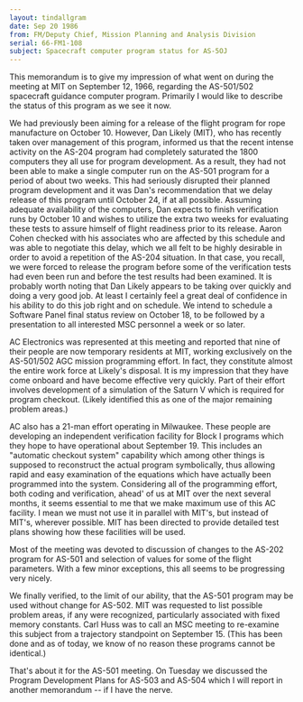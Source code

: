 ```yaml
---
layout: tindallgram
date: Sep 20 1986
from: FM/Deputy Chief, Mission Planning and Analysis Division
serial: 66-FM1-108
subject: Spacecraft computer program status for AS-5OJ
---
```

This memorandum is to give my impression of what went on during the
meeting at MIT on September 12, 1966, regarding the AS-501/502 spacecraft
guidance computer program. Primarily I would like to describe
the status of this program as we see it now. 	

We had previously been aiming for a release of the flight program for
rope manufacture on October 10. However, Dan Likely (MIT), who has
recently taken over management of this program, informed us that the
recent intense activity on the AS-204 program had completely saturated
the 1800 computers they all use for program development. As a result,
they had not been able to make a single computer run on the AS-501
program for a period of about two weeks. This had seriously disrupted
their planned program development and it was Dan's recommendation that
we delay release of this program until October 24, if at all possible.
Assuming adequate availability of the computers, Dan expects to finish
verification runs by October 10 and wishes to utilize the extra two
weeks for evaluating these tests to assure himself of flight readiness
prior to its release. Aaron Cohen checked with his associates who are
affected by this schedule and was able to negotiate this delay, which
we all felt to be highly desirable in order to avoid a repetition of the
AS-204 situation. In that case, you recall, we were forced to release
the program before some of the verification tests had even been run and
before the test results had been examined. It is probably worth noting
that Dan Likely appears to be taking over quickly and doing a very good
job. At least I certainly feel a great deal of confidence in his
ability to do this job right and on schedule. We intend to schedule a
Software Panel final status review on October 18, to be followed by a
presentation to all interested MSC personnel a week or so later.

AC Electronics was represented at this meeting and reported that nine
of their people are now temporary residents at MIT, working exclusively
on the AS-501/502 AGC mission programming effort. In fact, they
constitute almost the entire work force at Likely's disposal. It is
my impression that they have come onboard and have become effective
very quickly. Part of their effort involves development of a simulation
of the Saturn V which is required for program checkout. (Likely
identified this as one of the major remaining problem areas.)

AC also has a 21-man effort operating in Milwaukee. These people are
developing an independent verification facility for Block I programs
which they hope to have operational about September 19. This includes
an "automatic checkout system" capability which among other things is
supposed to reconstruct the actual program symbolically, thus allowing
rapid and easy examination of the equations which have actually been
programmed into the system. Considering all of the programming effort,
both coding and verification, ahead' of us at MIT over the next several
months, it seems essential to me that we make maximum use of this AC
facility. I mean we must not use it in parallel with MIT's, but instead
of MIT's, wherever possible. MIT has been directed to provide detailed
test plans showing how these facilities will be used.

Most of the meeting was devoted to discussion of changes to the AS-202
program for AS-501 and selection of values for some of the flight parameters.
With a few minor exceptions, this all seems to be progressing
very nicely.

We finally verified, to the limit of our ability, that the AS-501 program
may be used without change for AS-502. MIT was requested to list
possible problem areas, if any were recognized, particularly associated
with fixed memory constants. Carl Huss was to call an MSC meeting to
re-examine this subject from a trajectory standpoint on September 15.
(This has been done and as of today, we know of no reason these programs
cannot be identical.)

That's about it for the AS-501 meeting. On Tuesday we discussed the
Program Development Plans for AS-503 and AS-504 which I will report in
another memorandum -- if I have the nerve.
